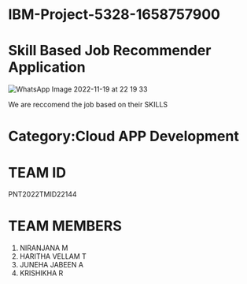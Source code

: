 # IBM-Project-5328-1658757900

# Skill  Based Job Recommender Application
![WhatsApp Image 2022-11-19 at 22 19 33](https://user-images.githubusercontent.com/113250205/202862567-cb590df5-5ad3-4068-8331-509e42294aa5.jpg)

 We are reccomend the job based on their SKILLS
 # Category:Cloud APP Development
 # TEAM ID
 PNT2022TMID22144
 # TEAM MEMBERS
 1. NIRANJANA M
 2. HARITHA VELLAM T
 3. JUNEHA JABEEN A
 4. KRISHIKHA R
 
